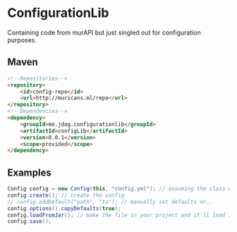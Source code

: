 # ConfigurationLib
Containing code from murAPI but just singled out for configuration purposes.
## Maven
```HTML
<!--Repositories-->
<repository>
    <id>config-repo</id>
    <url>http://muricans.ml/repo</url>
</repository>
<!--Dependencies-->
<dependency>
    <groupId>me.jdog.configurationlib</groupId>
    <artifactId>configLib</artifactId>
    <version>0.0.1</version>
    <scope>provided</scope>
</dependency>
```
## Examples
```Java
Config config = new Config(this, "config.yml"); // assuming the class we're in is the main one we're using 'this'
config.create(); // create the config
// config.addDefault("path", "to"); // manually set defaults or..
config.options().copyDefaults(true);
config.loadFromJar(); // make the file in your project and it'll load it.
config.save();
```
